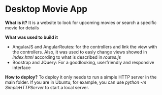# Desktop Movie App
**What is it?**
It is a website to look for upcoming movies or search a specific movie for details

**What was used to build it**
 * AngularJS and AngularRoutes: for the controllers and link the view with the controllers. Also, it was used to easly change views showed in _index.html_ according to what is described in _routes.js_
 * Boostrap and JQuery: For a goodlooking, userfriendly and responsive interface

**How to deploy?**
To deploy it only needs to run a simple HTTP server in the main folder. If you are in Ubuntu, for example, you can use _python -m SimpleHTTPServer_ to start a local server.
